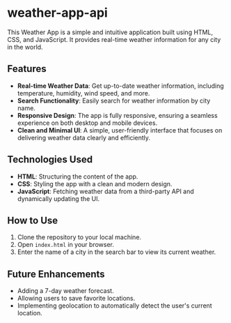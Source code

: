 # weather-app-api
This Weather App is a simple and intuitive application built using HTML, CSS, and JavaScript. It provides real-time weather information for any city in the world.

## Features

- **Real-time Weather Data**: Get up-to-date weather information, including temperature, humidity, wind speed, and more.
- **Search Functionality**: Easily search for weather information by city name.
- **Responsive Design**: The app is fully responsive, ensuring a seamless experience on both desktop and mobile devices.
- **Clean and Minimal UI**: A simple, user-friendly interface that focuses on delivering weather data clearly and efficiently.

## Technologies Used

- **HTML**: Structuring the content of the app.
- **CSS**: Styling the app with a clean and modern design.
- **JavaScript**: Fetching weather data from a third-party API and dynamically updating the UI.

## How to Use

1. Clone the repository to your local machine.
2. Open `index.html` in your browser.
3. Enter the name of a city in the search bar to view its current weather.

## Future Enhancements

- Adding a 7-day weather forecast.
- Allowing users to save favorite locations.
- Implementing geolocation to automatically detect the user's current location.
